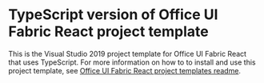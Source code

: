 # TypeScript version of Office UI Fabric React project template

This is the Visual Studio 2019 project template for Office UI Fabric React that uses TypeScript. For more information on how to to install and use this project template, see [Office UI Fabric React project templates readme](../readme.md).